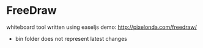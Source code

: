 # FreeDraw
whiteboard tool written using easeljs
demo:
http://pixelonda.com/freedraw/
* bin folder does not represent latest changes
